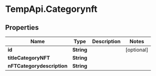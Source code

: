 # TempApi.Categorynft

## Properties

Name | Type | Description | Notes
------------ | ------------- | ------------- | -------------
**id** | **String** |  | [optional] 
**titleCategoryNFT** | **String** |  | 
**nFTCategorydescription** | **String** |  | 



